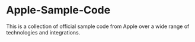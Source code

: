 # Apple-Sample-Code
This is a collection of official sample code from Apple over a wide range of technologies and integrations.
